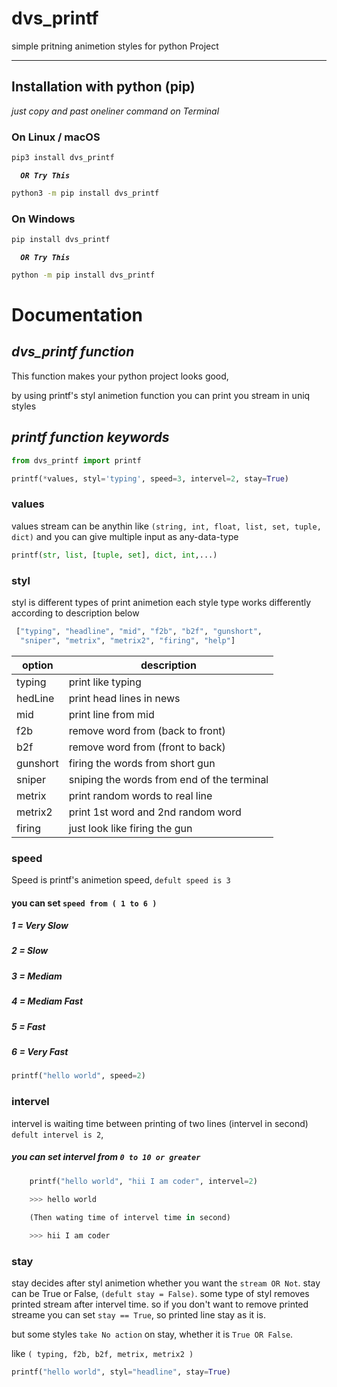 # dvs_printf 

simple pritning animetion styles for python Project

***

## Installation with python (pip)

*just copy and past oneliner command on Terminal*


### On Linux / macOS
```bash
pip3 install dvs_printf 
```
***`   OR Try This   `***
```bash
python3 -m pip install dvs_printf
```

### On Windows

```bash
pip install dvs_printf
```
***`   OR Try This   `***
```bash
python -m pip install dvs_printf
```

# Documentation

## *dvs_printf function*
This function makes your python project looks good,

by using printf's styl animetion function you can print you stream in uniq styles 


## *printf function keywords*

``` python
from dvs_printf import printf

printf(*values, styl='typing', speed=3, intervel=2, stay=True)
```




### values
values stream can be anythin like
`(string, int, float, list, set, tuple, dict)`
and you can give multiple input as any-data-type

```  python              
printf(str, list, [tuple, set], dict, int,...) 
```     

### styl
styl is different types of print animetion
each style type works differently according to description below

``` python
 ["typing", "headline", "mid", "f2b", "b2f", "gunshort", 
  "sniper", "metrix", "metrix2", "firing", "help"]
``` 

|  option  |                 description                |
| -------- | -------------------------------------------|
| typing   | print like typing                          |
| hedLine  | print head lines in news                   |
| mid      | print line from mid                        |
| f2b      | remove word from (back to front)           |
| b2f      | remove word from (front to back)           |
| gunshort | firing the words from short gun            |
| sniper   | sniping the words from end of the terminal |
| metrix   | print random words to real line            |
| metrix2  | print 1st word and 2nd random word         |
| firing   | just look like firing the gun              |


### speed
Speed is printf's animetion speed, `defult speed is 3`

#### you can set `speed from ( 1 to 6 )`

##### *1 = Very Slow* 
##### *2 = Slow*
##### *3 = Mediam*
##### *4 = Mediam Fast*
##### *5 = Fast*
##### *6 = Very Fast*

``` python
printf("hello world", speed=2)
```


### intervel
intervel is waiting time between printing 
of two lines (intervel in second)
`defult intervel is 2`, 

##### you can set intervel from `0 to 10 or greater` 
``` python
    printf("hello world", "hii I am coder", intervel=2)
   
    >>> hello world

    (Then wating time of intervel time in second)

    >>> hii I am coder

```



### stay
<!-- stay should to `True or False` `(defult: stay = False)`
some of styl type is remov printed lines  -->
<!-- so if you want to show that type of printing 
animetion and you want that line does not 
remove so you can set `stay = True` -->

stay decides after styl animetion whether you want the `stream OR Not`. 
stay can be True or False, `(defult stay = False)`.
some type of styl removes printed stream after intervel 
time. so if you don't want to remove printed streame 
you can set `stay == True`, so printed line stay as it is.

but some styles `take No action` on stay,
whether it is `True OR False`.

like `( typing, f2b, b2f, metrix, metrix2 )`


```python
printf("hello world", styl="headline", stay=True)
```


